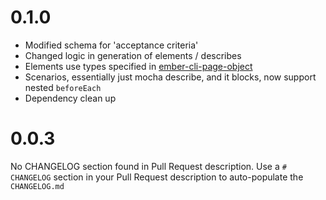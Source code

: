 # 0.1.0
 - Modified schema for 'acceptance criteria'
 - Changed logic in generation of elements / describes
 - Elements use types specified in  [ember-cli-page-object](https://github.com/san650/ember-cli-page-object)
 - Scenarios, essentially just mocha describe, and it blocks, now support nested `beforeEach`
 - Dependency clean up

# 0.0.3
No CHANGELOG section found in Pull Request description.
Use a `# CHANGELOG` section in your Pull Request description to auto-populate the `CHANGELOG.md`

